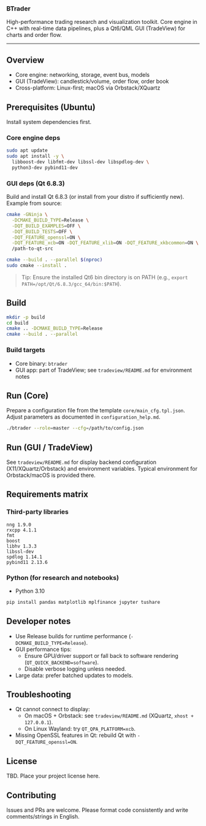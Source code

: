 ### BTrader

High-performance trading research and visualization toolkit. Core engine in C++ with real-time data pipelines, plus a Qt6/QML GUI (TradeView) for charts and order flow.

---

## Overview
- Core engine: networking, storage, event bus, models
- GUI (TradeView): candlestick/volume, order flow, order book
- Cross-platform: Linux-first; macOS via Orbstack/XQuartz

## Prerequisites (Ubuntu)
Install system dependencies first.

### Core engine deps
```bash
sudo apt update
sudo apt install -y \
  libboost-dev libfmt-dev libssl-dev libspdlog-dev \
  python3-dev pybind11-dev
```

### GUI deps (Qt 6.8.3)
Build and install Qt 6.8.3 (or install from your distro if sufficiently new). Example from source:
```bash
cmake -GNinja \
  -DCMAKE_BUILD_TYPE=Release \
  -DQT_BUILD_EXAMPLES=OFF \
  -DQT_BUILD_TESTS=OFF \
  -DQT_FEATURE_openssl=ON \
  -DQT_FEATURE_xcb=ON -DQT_FEATURE_xlib=ON -DQT_FEATURE_xkbcommon=ON \
  /path-to-qt-src

cmake --build . --parallel $(nproc)
sudo cmake --install .
```

> Tip: Ensure the installed Qt6 bin directory is on PATH (e.g., `export PATH=/opt/Qt/6.8.3/gcc_64/bin:$PATH`).

## Build
```bash
mkdir -p build
cd build
cmake .. -DCMAKE_BUILD_TYPE=Release
cmake --build . --parallel
```

### Build targets
- Core binary: `btrader`
- GUI app: part of TradeView; see `tradeview/README.md` for environment notes

## Run (Core)
Prepare a configuration file from the template `core/main_cfg.tpl.json`. Adjust parameters as documented in `configuration_help.md`.

```bash
./btrader --role=master --cfg=/path/to/config.json
```

## Run (GUI / TradeView)
See `tradeview/README.md` for display backend configuration (X11/XQuartz/Orbstack) and environment variables. Typical environment for Orbstack/macOS is provided there.

## Requirements matrix

### Third-party libraries
```
nng 1.9.0
rxcpp 4.1.1
fmt
boost
libhv 1.3.3
libssl-dev
spdlog 1.14.1
pybind11 2.13.6
```

### Python (for research and notebooks)
- Python 3.10
```bash
pip install pandas matplotlib mplfinance jupyter tushare
```

## Developer notes
- Use Release builds for runtime performance (`-DCMAKE_BUILD_TYPE=Release`).
- GUI performance tips:
  - Ensure GPU/driver support or fall back to software rendering (`QT_QUICK_BACKEND=software`).
  - Disable verbose logging unless needed.
- Large data: prefer batched updates to models.

## Troubleshooting
- Qt cannot connect to display:
  - On macOS + Orbstack: see `tradeview/README.md` (XQuartz, `xhost + 127.0.0.1`).
  - On Linux Wayland: try `QT_QPA_PLATFORM=xcb`.
- Missing OpenSSL features in Qt: rebuild Qt with `-DQT_FEATURE_openssl=ON`.

## License
TBD. Place your project license here.

## Contributing
Issues and PRs are welcome. Please format code consistently and write comments/strings in English.